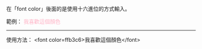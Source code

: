 在「font color」後面的是使用十六進位的方式輸入。

範例：
<font color=ffb3c6>我喜歡這個顏色</font>
- - - 
使用方法：
\<font color=ffb3c6\>我喜歡這個顏色\<\/font\>
